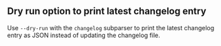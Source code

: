 ## Dry run option to print latest changelog entry
<!--
type: feature
scope: all
affected: all
-->

Use `--dry-run` with the `changelog` subparser to print the latest changelog entry as JSON instead of updating the changelog file.
